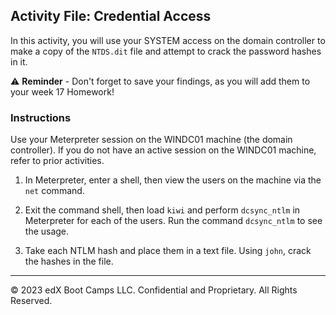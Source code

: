 ## Activity File: Credential Access

In this activity, you will use your SYSTEM access on the domain controller to make a copy of the `NTDS.dit` file and attempt to crack the password hashes in it.

⚠️ **Reminder** - Don't forget to save your findings, as you will add them to your week 17 Homework!


### Instructions

Use your Meterpreter session on the WINDC01 machine (the domain controller). If you do not have an active session on the WINDC01 machine, refer to prior activities.

1. In Meterpreter, enter a shell, then view the users on the machine via the `net` command.

2. Exit the command shell, then load `kiwi` and perform `dcsync_ntlm` in Meterpreter for each of the users. Run the command `dcsync_ntlm` to see the usage.

3. Take each NTLM hash and place them in a text file. Using `john`, crack the hashes in the file.

---
&copy; 2023 edX Boot Camps LLC. Confidential and Proprietary. All Rights Reserved.



